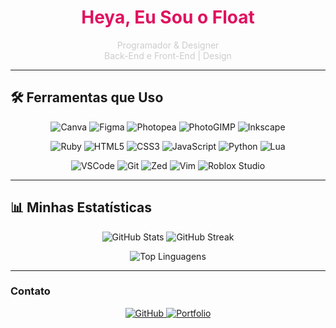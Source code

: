 <h1 align="center" style="color:#E0115F;">Heya, Eu Sou o Float</h1>
<p align="center" style="color:#CCCCCC;">
Programador & Designer <br>
Back-End e Front-End | Design
</p>

---

## 🛠️ Ferramentas que Uso

<p align="center">
  <img alt="Canva" src="https://img.shields.io/badge/Canva-00C4CC?style=for-the-badge&logo=canva&logoColor=white" />
  <img alt="Figma" src="https://img.shields.io/badge/Figma-F24E1E?style=for-the-badge&logo=figma&logoColor=white" />
  <img alt="Photopea" src="https://img.shields.io/badge/Photopea-222222?style=for-the-badge&logo=photopea&logoColor=white" />
  <img alt="PhotoGIMP" src="https://img.shields.io/badge/PhotoGIMP-528BFF?style=for-the-badge&logo=gimp&logoColor=white" />
  <img alt="Inkscape" src="https://img.shields.io/badge/Inkscape-000000?style=for-the-badge&logo=inkscape&logoColor=white" />
</p>

<p align="center">
  <img alt="Ruby" src="https://img.shields.io/badge/Ruby-E0115F?style=for-the-badge&logo=ruby&logoColor=white" />
  <img alt="HTML5" src="https://img.shields.io/badge/HTML5-E34F26?style=for-the-badge&logo=html5&logoColor=white" />
  <img alt="CSS3" src="https://img.shields.io/badge/CSS3-1572B6?style=for-the-badge&logo=css3&logoColor=white" />
  <img alt="JavaScript" src="https://img.shields.io/badge/JavaScript-F7DF1E?style=for-the-badge&logo=javascript&logoColor=black" />
  <img alt="Python" src="https://img.shields.io/badge/Python-3776AB?style=for-the-badge&logo=python&logoColor=white" />
  <img alt="Lua" src="https://img.shields.io/badge/Lua-2C2D72?style=for-the-badge&logo=lua&logoColor=white" />
</p>

<p align="center">
  <img alt="VSCode" src="https://img.shields.io/badge/VSCode-007ACC?style=for-the-badge&logo=visual-studio-code&logoColor=white" />
  <img alt="Git" src="https://img.shields.io/badge/Git-F05032?style=for-the-badge&logo=git&logoColor=white" />
  <img alt="Zed" src="https://img.shields.io/badge/Zed-FF4A00?style=for-the-badge" />
  <img alt="Vim" src="https://img.shields.io/badge/Vim-019733?style=for-the-badge&logo=vim&logoColor=white" />
  <img alt="Roblox Studio" src="https://img.shields.io/badge/Roblox_Studio-FF0000?style=for-the-badge&logo=roblox&logoColor=white" />
</p>

---

## 📊 Minhas Estatísticas

<p align="center">
  <img src="https://github-readme-stats.vercel.app/api?username=floatonrails&show_icons=true&theme=radical&hide_border=true" alt="GitHub Stats" />
  <img src="https://github-readme-streak-stats.herokuapp.com/?user=floatonrails&theme=radical&hide_border=true" alt="GitHub Streak" />
</p>

<p align="center">
  <img src="https://github-readme-stats.vercel.app/api/top-langs/?username=floatonrails&layout=compact&theme=radical&hide_border=true" alt="Top Linguagens" />
</p>

---

### Contato

<p align="center">
  <a href="https://github.com/floatonrails" target="_blank" rel="noopener noreferrer">
    <img alt="GitHub" src="https://img.shields.io/badge/GitHub-181717?style=for-the-badge&logo=github&logoColor=white" />
  </a>
  <a href="https://floatonrails.github.io/website/" target="_blank" rel="noopener noreferrer">
    <img alt="Portfolio" src="https://img.shields.io/badge/Portfolio-00B8D9?style=for-the-badge&logo=google-chrome&logoColor=white" />
  </a>
</p>
